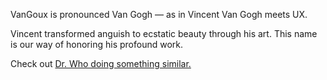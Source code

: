 VanGoux is pronounced Van Gogh —
as in Vincent Van Gogh meets UX.

Vincent  transformed anguish to ecstatic beauty through his art. This name is our way of honoring his profound work.

Check out [Dr. Who doing something similar.](https://www.google.com)